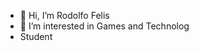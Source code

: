 - 👋 Hi, I’m Rodolfo Felis
- 👀 I’m interested in Games and Technolog
- Student

<!---
cinema777/cinema777 is a ✨ special ✨ repository because its `README.md` (this file) appears on your GitHub profile.
You can click the Preview link to take a look at your changes.
--->
